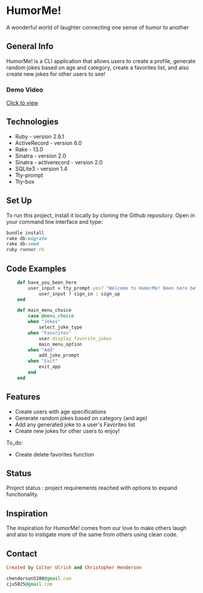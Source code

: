 # HumorMe!
A wonderful world of laughter connecting one sense of humor to another

## General Info

HumorMe! is a CLI application that allows users to create a profile, generate random jokes based on age and category, create a favorites list, and also create new jokes for other users to see! 

### Demo Video

[Click to view](https://youtu.be/0ErO2KhiPLM)


## Technologies

* Ruby - version 2.6.1 
* ActiveRecord - version 6.0
* Rake - 13.0
* Sinatra - version 2.0
* Sinatra - activerecord - version 2.0
* SQLite3 - version 1.4
* Tty-prompt  
* Tty-box

## Set Up 
 To run this project, install it locally by cloning the Github repository. Open in your command line interface and type:
 ```ruby
bundle install
rake db:migrate
rake db:seed
ruby runner.rb
```

## Code Examples
```ruby
    def have_you_been_here 
        user_input = tty_prompt.yes? "Welcome to HumorMe! Been here before?"
            user_input ? sign_in : sign_up
    end
```
```ruby
    def main_menu_choice
        case @menu_choice
        when "Jokes"
            select_joke_type
        when "Favorites"
            user.display_favorite_jokes
            main_menu_option
        when "Add"
            add_joke_prompt
        when "Exit"
            exit_app
        end
    end
```
## Features
* Create users with age specifications
* Generate random jokes based on category (and age)
* Add any generated joke to a user's Favorites list
* Create new jokes for other users to enjoy!

To_do: 
* Create delete favorites function

## Status
Project status : project requirements reached with options to expand functionality.

## Inspiration 
The inspiration for HumorMe! comes from our love to make others laugh and also to instigate more of the same from others using clean code.
## Contact
```ruby
Created by Colter Ulrich and Christopher Henderson

chenderson5280@gmail.com
cju5025@gmail.com
```

